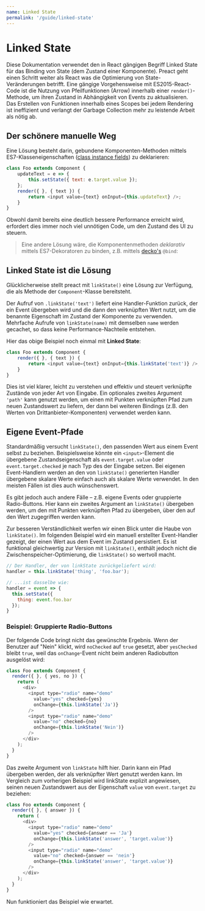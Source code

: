 ```yaml
---
name: Linked State
permalink: '/guide/linked-state'
---
```


# Linked State

Diese Dokumentation verwendet den in React gängigen Begriff Linked State für das Binding von State (dem Zustand einer Komponente). Preact geht einen Schritt weiter als React was die Optimierung von State-Veränderungen betrifft. Eine gängige Vorgehensweise mit ES2015-React-Code ist die Nutzung von Pfeilfunktionen (Arrow) innerhalb einer `render()`-Methode, um ihren Zustand in Abhängigkeit von Events zu aktualisieren. Das Erstellen von Funktionen innerhalb eines Scopes bei jedem Rendering ist ineffizient und verlangt der Garbage Collection mehr zu leistende Arbeit als nötig ab.

## Der schönere manuelle Weg

Eine Lösung besteht darin, gebundene Komponenten-Methoden mittels ES7-Klasseneigenschaften ([class instance fields](https://github.com/jeffmo/es-class-fields-and-static-properties)) zu deklarieren:

```js
class Foo extends Component {
	updateText = e => {
		this.setState({ text: e.target.value });
	};
	render({ }, { text }) {
		return <input value={text} onInput={this.updateText} />;
	}
}
```

Obwohl damit bereits eine deutlich bessere Performance erreicht wird, erfordert dies immer noch viel unnötigen Code, um den Zustand des UI zu steuern.

> Eine andere Lösung wäre, die Komponentenmethoden _deklarativ_ mittels ES7-Dekoratoren zu binden, z.B. mittels [decko's](http://git.io/decko) `@bind`:


## Linked State ist die Lösung

Glücklicherweise stellt preact mit `linkState()` eine Lösung zur Verfügung, die als Methode der `Component`-Klasse bereitsteht.

Der Aufruf von `.linkState('text')` liefert eine Handler-Funktion zurück, der ein Event übergeben wird und die dann den verknüpften Wert nutzt, um die benannte Eigenschaft im Zustand der Komponente zu verwenden. Mehrfache Aufrufe von `linkState(name)` mit demselben `name` werden gecachet, so dass keine Performance-Nachteile entstehen.

Hier das obige Beispiel noch einmal mit **Linked State**:

```js
class Foo extends Component {
	render({ }, { text }) {
		return <input value={text} onInput={this.linkState('text')} />;
	}
}
```

Dies ist viel klarer, leicht zu verstehen und effektiv und steuert verknüpfte Zustände von jeder Art von Eingabe. Ein optionales zweites Argument `'path'` kann genutzt werden, um einen mit Punkten verknüpften Pfad zum neuen Zustandswert zu liefern, der dann bei weiteren Bindings (z.B. den Werten von Drittanbieter-Komponenten) verwendet werden kann.


## Eigene Event-Pfade

Standardmäßig versucht `linkState()`, den passenden Wert aus einem Event selbst zu beziehen. Beispielsweise könnte ein `<input>`-Element die übergebene Zustandseigenschaft als `event.target.value` oder `event.target.checked` je nach Typ des der Eingabe setzen. Bei eigenen Event-Handlern werden an den von `linkState()` generierten Handler übergebene skalare Werte einfach auch als skalare Werte verwendet. In den meisten Fällen ist dies auch wünschenswert.

Es gibt jedoch auch andere Fälle – z.B. eigene Events oder gruppierte Radio-Buttons. Hier kann ein zweites Argument an `linkState()` übergeben werden, um den mit Punkten verknüpften Pfad zu übergeben, über den auf den Wert zugegriffen werden kann.

Zur besseren Verständlichkeit werfen wir einen Blick unter die Haube von `linkState()`. Im folgenden Beispiel wird ein manuell erstellter Event-Handler gezeigt, der einen Wert aus dem Event im Zustand persistiert. Es ist funktional gleichwertig zur Version mit `linkState()`, enthält jedoch nicht die Zwischenspeicher-Optimierung, die `linkState()` so wertvoll macht.

```js
// Der Handler, der von linkState zurückgeliefert wird:
handler = this.linkState('thing', 'foo.bar');

// ...ist dasselbe wie:
handler = event => {
  this.setState({
    thing: event.foo.bar
  });
}
```


### Beispiel: Gruppierte Radio-Buttons

Der folgende Code bringt nicht das gewünschte Ergebnis. Wenn der Benutzer auf "Nein" klickt, wird `noChecked` auf `true` gesetzt, aber `yesChecked` bleibt `true`, weil das `onChange`-Event nicht beim anderen Radiobutton ausgelöst wird:

```js
class Foo extends Component {
  render({ }, { yes, no }) {
    return (
      <div>
        <input type="radio" name="demo"
          value="yes" checked={yes}
          onChange={this.linkState('Ja')}
        />
        <input type="radio" name="demo"
          value="no" checked={no}
          onChange={this.linkState('Nein')}
        />
      </div>
    );
  }
}
```


Das zweite Argument von `linkState` hilft hier. Darin kann ein Pfad übergeben werden, der als verknüpfter Wert genutzt werden kann. Im Vergleich zum vorherigen Beispiel wird linkState explizit angewiesen, seinen neuen Zustandswert aus der Eigenschaft `value` von `event.target` zu beziehen:

```js
class Foo extends Component {
  render({ }, { answer }) {
    return (
      <div>
        <input type="radio" name="demo"
          value="yes" checked={answer == 'Ja'}
          onChange={this.linkState('answer', 'target.value')}
        />
        <input type="radio" name="demo"
          value="no" checked={answer == 'nein'}
          onChange={this.linkState('answer', 'target.value')}
        />
      </div>
    );
  }
}
```

Nun funktioniert das Beispiel wie erwartet.
